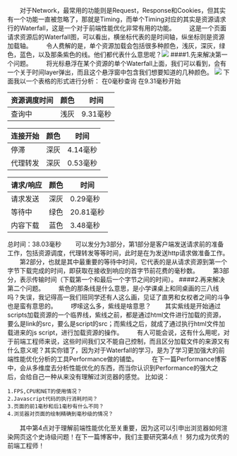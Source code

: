 　　对于Network，最常用的功能则是Request，Response和Cookies，但其实有一个功能一直被忽略了，那就是Timing，而单个Timing对应的其实是资源请求行的Waterfall，这是一个对于前端性能优化非常有用的功能。
　　这是一个页面请求资源后的Waterfall图，可以看出，横坐标代表的是时间轴，纵坐标则是资源加载轴。
　　令人费解的是，单个资源加载会包括很多种颜色，浅灰，深灰，绿色，蓝色，以及那条紫色的线。他们都代表什么意思呢？![](http://upload-images.jianshu.io/upload_images/2976869-e399a8115a347629.png?imageMogr2/auto-orient/strip%7CimageView2/2/w/1240)
####1.先来解决第一个问题。
　　将光标悬浮在某个资源的单个Waterfall上面，我们可以看到，会有一个关于时间layer弹出，而且这个悬浮窗中包含我们想要知道的几种颜色。
![](http://upload-images.jianshu.io/upload_images/2976869-473d86e788a2dde2.png?imageMogr2/auto-orient/strip%7CimageView2/2/w/1240)
下面我以一个表格的形式进行分析：
在0毫秒查询
在9.31毫秒开始

|    资源调度时间   | 颜色 | 时间|
| ---------- | --- |--|
|查询中|浅灰|9.31毫秒|

|    连接开始 | 颜色 | 时间|
| ---------- | --- |--|
|停滞|深灰|4.14毫秒|
|代理转发|深灰|0.53毫秒|

|    请求/响应 | 颜色 | 时间|
| ---------- | --- |--|
|请求发送|深灰|0.29毫秒|
|等待中|绿色|20.81毫秒|
|内容下载|蓝色|3.48毫秒|

总时间：38.03毫秒
 　　可以发分为3部分，第1部分是客户端发送请求前的准备工作，包括资源调度，代理转发等等时间，此时是在为发送http请求做准备工作。
　　第2部分，也就是其中最重要的等待中时间，它代表的是从请求资源到第一个字节下载完成的时间，即获取在接收到响应的首字节前花费的毫秒数。
　　第3部分，表示传输时间（下载第一个和最后一个字节之间的时间）。
####2.再来解决第二个问题。
　　紫色的那条线是什么意思，是小学课桌上和同桌画的三八线吗？失误，我记得高一我们班同学还有人这么画，见证了直男和女权者之间的斗争也是蛮有意思的。
　　啰嗦这么多，紫线是啥意思？
　　其实紫线是开始通过scripts加载资源的一个临界线，紫线之前，都是通过html文件进行加载的资源，要么是link的src，要么是script的src；而紫线之后，就成了通过执行html文件加载进来的js script，进行加载资源的操作。
　　有人可能会说，这有什么用呢，对于前端工程师来说，这些时间我们又不能自己控制，而且区分加载文件的来源又有什么意义呢？其实你错了，因为对于Waterfall的学习，是为了学习更加强大的前端性能优化分析的工具Performance做的铺垫。
　　在下一篇Performance博客中，会从多维度去分析性能优化的东西，而当你认识到Performance的强大之后，会给自己一种从来没有理解过浏览器的感觉。
比如说：
```
1.FPS,CPU和NET的使用情况？
2.Javascript代码的执行消耗时间？
3.页面的前1毫秒和后1毫秒有什么不同？
4.浏览器对页面的绘制精确到毫秒级的情况？
```
　　其中第4点对于理解前端性能优化至关重要，因为这可以引申出浏览器如何渲染网页这个史诗级问题！在下一篇博客中，我们主要研究第4点！
努力成为优秀的前端工程师！